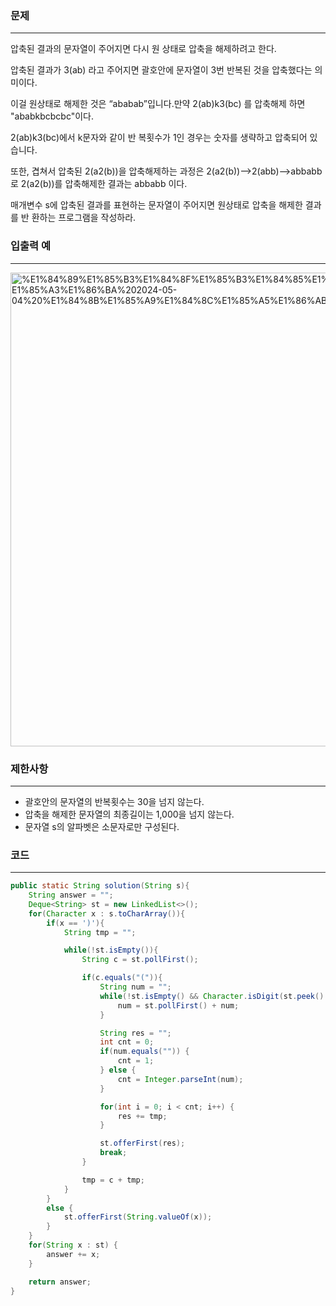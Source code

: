 ### 문제

---

압축된 결과의 문자열이 주어지면 다시 원 상태로 압축을 해제하려고 한다.

압축된 결과가 3(ab) 라고 주어지면 괄호안에 문자열이 3번 반복된 것을 압축했다는 의미이다.

이걸 원상태로 해제한 것은 “ababab”입니다.만약 2(ab)k3(bc) 를 압축해제 하면 "ababkbcbcbc"이다.

2(ab)k3(bc)에서 k문자와 같이 반 복횟수가 1인 경우는 숫자를 생략하고 압축되어 있습니다.

또한, 겹쳐서 압축된 2(a2(b))을 압축해제하는 과정은 2(a2(b))-->2(abb)-->abbabb로 2(a2(b))를 압축해제한 결과는 abbabb 이다.

매개변수 s에 압축된 결과를 표현하는 문자열이 주어지면 원상태로 압축을 해제한 결과를 반 환하는 프로그램을 작성하라.

### 입출력 예

---

<img width="758" alt="%E1%84%89%E1%85%B3%E1%84%8F%E1%85%B3%E1%84%85%E1%85%B5%E1%86%AB%E1%84%89%E1%85%A3%E1%86%BA%202024-05-04%20%E1%84%8B%E1%85%A9%E1%84%8C%E1%85%A5%E1%86%AB%2012 41 03" src="https://github.com/runtime-zer0/goorrrng/assets/147473025/c70b7431-500d-4016-8649-34db5f2f0146">

### 제한사항

---

- 괄호안의 문자열의 반복횟수는 30을 넘지 않는다.
- 압축을 해제한 문자열의 최종길이는 1,000을 넘지 않는다.
- 문자열 s의 알파벳은 소문자로만 구성된다.

### 코드

---

```java
public static String solution(String s){
    String answer = "";
    Deque<String> st = new LinkedList<>();
    for(Character x : s.toCharArray()){
        if(x == ')'){
            String tmp = "";

            while(!st.isEmpty()){
                String c = st.pollFirst();

                if(c.equals("(")){
                    String num = "";
                    while(!st.isEmpty() && Character.isDigit(st.peek().charAt(0))){
                        num = st.pollFirst() + num;
                    }

                    String res = "";
                    int cnt = 0;
                    if(num.equals("")) {
                        cnt = 1;
                    } else {
                        cnt = Integer.parseInt(num);
                    }

                    for(int i = 0; i < cnt; i++) {
                        res += tmp;
                    }

                    st.offerFirst(res);
                    break;
                }

                tmp = c + tmp;
            }
        }
        else {
            st.offerFirst(String.valueOf(x));
        }
    }
    for(String x : st) {
        answer += x;
    }

    return answer;
}
```